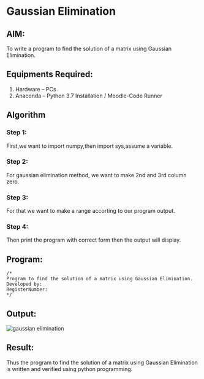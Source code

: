 # Gaussian Elimination

## AIM:
To write a program to find the solution of a matrix using Gaussian Elimination.

## Equipments Required:
1. Hardware – PCs
2. Anaconda – Python 3.7 Installation / Moodle-Code Runner

## Algorithm
### Step 1:
First,we want to import numpy,then import sys,assume a variable.
### Step 2:
For gaussian elimination method, we want to make 2nd and 3rd column zero.
### Step 3:
For that we want to make a range accorting to our program output.
### Step 4:
Then print the program with correct form then the output will display.

## Program:
```
/*
Program to find the solution of a matrix using Gaussian Elimination.
Developed by: 
RegisterNumber: 
*/
```

## Output:
![gaussian elimination]()


## Result:
Thus the program to find the solution of a matrix using Gaussian Elimination is written and verified using python programming.


